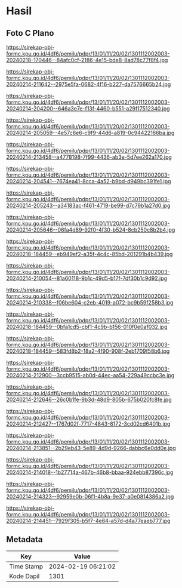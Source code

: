 # Hasil

## Foto C Plano

https://sirekap-obj-formc.kpu.go.id/4df6/pemilu/pdpr/13/01/11/20/02/1301112002003-20240218-170446--84afc0cf-2186-4e15-bde8-8ad78c77f8f4.jpg

https://sirekap-obj-formc.kpu.go.id/4df6/pemilu/pdpr/13/01/11/20/02/1301112002003-20240214-211642--2975e5fa-0682-4f16-b227-da7576665b24.jpg

https://sirekap-obj-formc.kpu.go.id/4df6/pemilu/pdpr/13/01/11/20/02/1301112002003-20240214-204200--646a3e7e-f13f-4460-b551-a29f17512340.jpg

https://sirekap-obj-formc.kpu.go.id/4df6/pemilu/pdpr/13/01/11/20/02/1301112002003-20240214-205059--4e57c6e6-c9f9-44d6-a819-0c94422166ba.jpg

https://sirekap-obj-formc.kpu.go.id/4df6/pemilu/pdpr/13/01/11/20/02/1301112002003-20240214-213458--a4778198-7f99-4436-ab3e-5d7ee262a170.jpg

https://sirekap-obj-formc.kpu.go.id/4df6/pemilu/pdpr/13/01/11/20/02/1301112002003-20240214-204541--7674ea41-8cca-4a52-b9bd-d949bc391fe1.jpg

https://sirekap-obj-formc.kpu.go.id/4df6/pemilu/pdpr/13/01/11/20/02/1301112002003-20240214-205243--a34183ac-f461-4719-be99-d7c79b1a27d0.jpg

https://sirekap-obj-formc.kpu.go.id/4df6/pemilu/pdpr/13/01/11/20/02/1301112002003-20240214-205646--06fa4d89-92f0-4f30-b524-8cb250c8b2b4.jpg

https://sirekap-obj-formc.kpu.go.id/4df6/pemilu/pdpr/13/01/11/20/02/1301112002003-20240218-184459--eb949ef2-a35f-4c4c-85bd-201291b4b439.jpg

https://sirekap-obj-formc.kpu.go.id/4df6/pemilu/pdpr/13/01/11/20/02/1301112002003-20240214-210054--81a60118-9b1c-49d5-b17f-7df30b1c9d92.jpg

https://sirekap-obj-formc.kpu.go.id/4df6/pemilu/pdpr/13/01/11/20/02/1301112002003-20240214-210338--f06be604-c2eb-4019-a072-bc9b59f258b3.jpg

https://sirekap-obj-formc.kpu.go.id/4df6/pemilu/pdpr/13/01/11/20/02/1301112002003-20240218-184459--0bfa1cd5-cbf1-4c9b-b156-010f0e0af032.jpg

https://sirekap-obj-formc.kpu.go.id/4df6/pemilu/pdpr/13/01/11/20/02/1301112002003-20240218-184459--583fd8b2-18a2-4f90-908f-2eb1709f58b6.jpg

https://sirekap-obj-formc.kpu.go.id/4df6/pemilu/pdpr/13/01/11/20/02/1301112002003-20240214-212900--3ccb9515-ab0d-44ec-aa54-229a49ccbc3e.jpg

https://sirekap-obj-formc.kpu.go.id/4df6/pemilu/pdpr/13/01/11/20/02/1301112002003-20240214-212646--26c0b1fe-9b3d-48d9-805b-675b020fc8fe.jpg

https://sirekap-obj-formc.kpu.go.id/4df6/pemilu/pdpr/13/01/11/20/02/1301112002003-20240214-212427--1767d02f-7717-4843-8172-3cd02cd6401b.jpg

https://sirekap-obj-formc.kpu.go.id/4df6/pemilu/pdpr/13/01/11/20/02/1301112002003-20240214-213851--2b29eb43-5e89-4d9d-9266-dabbc6e0dd0e.jpg

https://sirekap-obj-formc.kpu.go.id/4df6/pemilu/pdpr/13/01/11/20/02/1301112002003-20240214-214018--1b27714a-467b-46b8-bbaa-924ebb87396c.jpg

https://sirekap-obj-formc.kpu.go.id/4df6/pemilu/pdpr/13/01/11/20/02/1301112002003-20240214-214323--92959e0b-06f1-4b8a-9e37-a0e0814386a2.jpg

https://sirekap-obj-formc.kpu.go.id/4df6/pemilu/pdpr/13/01/11/20/02/1301112002003-20240214-214451--7929f305-b5f7-4e64-a57d-d4a77eaeb777.jpg


## Metadata

| Key        | Value               |
| ---------- | ------------------- |
| Time Stamp | 2024-02-19 06:21:02 |
| Kode Dapil | 1301                |



